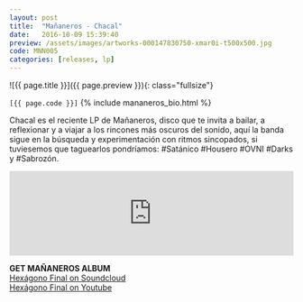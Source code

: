 ```yaml
---
layout: post
title:  "Mañaneros - Chacal"
date:   2016-10-09 15:39:40
preview: /assets/images/artworks-000147830750-xmar0i-t500x500.jpg
code: MNN005
categories: [releases, lp]
---
```


![{{ page.title }}]({{ page.preview }}){: class="fullsize"}

`[{{ page.code }}]` {% include mananeros_bio.html %}

Chacal es el reciente LP de Mañaneros, disco que te invita a bailar, a reflexionar y a viajar a los rincones más oscuros del sonido, aquí la banda sigue en la búsqueda y experimentación con ritmos sincopados, si tuviesemos que taguearlos pondríamos: #Satánico #Housero #OVNI #Darks y #Sabrozón.

<iframe width="100%" scrolling="no" frameborder="no" src="https://w.soundcloud.com/player/?url=https%3A//api.soundcloud.com/playlists/193345742&amp;color=ff5500&amp;auto_play=false&amp;hide_related=false&amp;show_comments=true&amp;show_user=true&amp;show_reposts=false"></iframe>

**GET MAÑANEROS ALBUM**<br>
[Hexágono Final on Soundcloud](https://soundcloud.com/mananeros/sets/hexagonofinal)<br>
[Hexágono Final on Youtube](https://www.youtube.com/watch?v=aG5-YZx2JLA&list=PL9tNcJHjgqQEUzoXa1Gu4Y166S2x0MqaM)<br>
